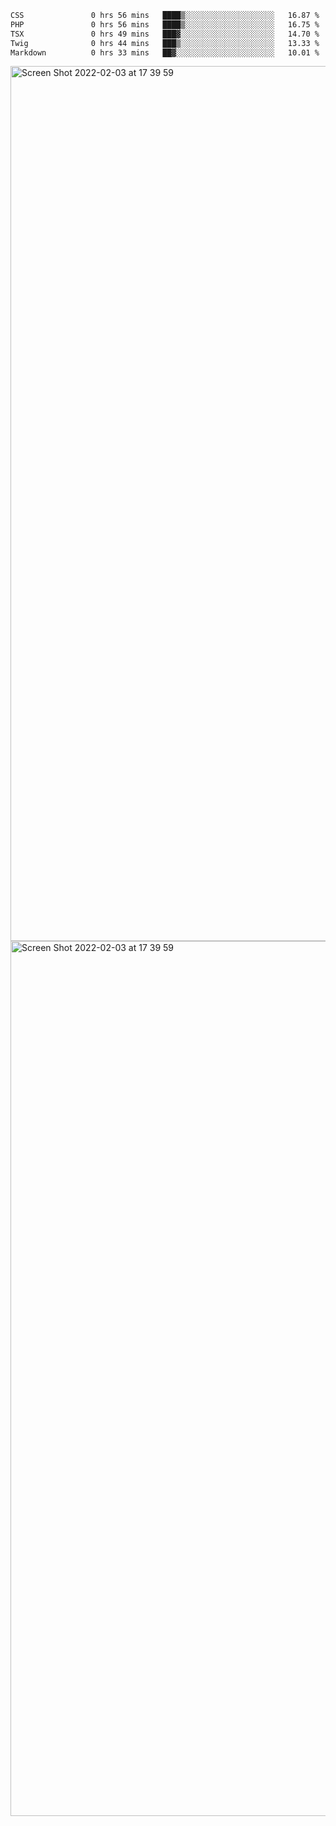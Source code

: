 <!--START_SECTION:waka-->

```txt
CSS               0 hrs 56 mins   ████▒░░░░░░░░░░░░░░░░░░░░   16.87 %
PHP               0 hrs 56 mins   ████▒░░░░░░░░░░░░░░░░░░░░   16.75 %
TSX               0 hrs 49 mins   ███▓░░░░░░░░░░░░░░░░░░░░░   14.70 %
Twig              0 hrs 44 mins   ███▒░░░░░░░░░░░░░░░░░░░░░   13.33 %
Markdown          0 hrs 33 mins   ██▓░░░░░░░░░░░░░░░░░░░░░░   10.01 %
```

<!--END_SECTION:waka-->

<img width="1400" alt="Screen Shot 2022-02-03 at 17 39 59" src="https://user-images.githubusercontent.com/45716542/152387304-f2b60485-53a6-4f4b-a818-5cefb1b0c0ae.png">
<img width="1400" alt="Screen Shot 2022-02-03 at 17 39 59" src="https://user-images.githubusercontent.com/45716542/152387273-ea5cdf21-2a45-44da-8bef-00c1763b1d42.png">
